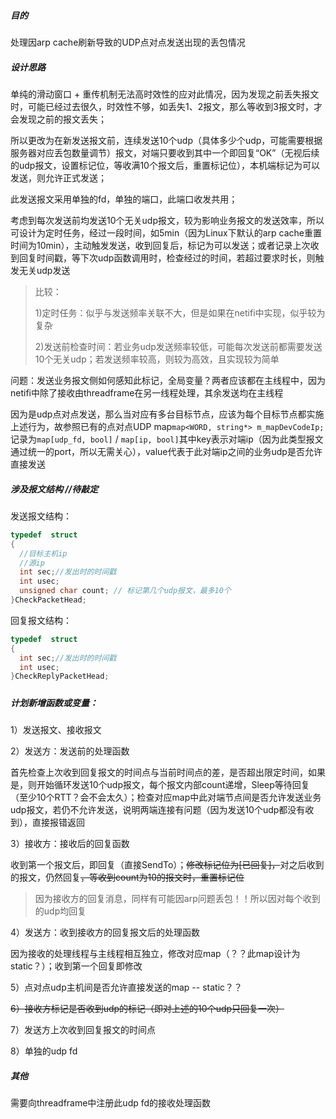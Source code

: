 ##### 目的

处理因arp cache刷新导致的UDP点对点发送出现的丢包情况

##### 设计思路

单纯的滑动窗口 + 重传机制无法高时效性的应对此情况，因为发现之前丢失报文时，可能已经过去很久，时效性不够，如丢失1、2报文，那么等收到3报文时，才会发现之前的报文丢失；

所以更改为在新发送报文前，连续发送10个udp（具体多少个udp，可能需要根据服务器对应丢包数量调节）报文，对端只要收到其中一个即回复“OK”（无视后续的udp报文，设置标记位，等收满10个报文后，重置标记位），本机端标记为可以发送，则允许正式发送；

此发送报文采用单独的fd，单独的端口，此端口收发共用；

考虑到每次发送前均发送10个无关udp报文，较为影响业务报文的发送效率，所以可设计为定时任务，经过一段时间，如5min（因为Linux下默认的arp cache重置时间为10min），主动触发发送，收到回复后，标记为可以发送；或者记录上次收到回复时间戳，等下次udp函数调用时，检查经过的时间，若超过要求时长，则触发无关udp发送

>  比较：
>
>  1)定时任务：似乎与发送频率关联不大，但是如果在netifi中实现，似乎较为复杂
>
>  2)发送前检查时间：若业务udp发送频率较低，可能每次发送前都需要发送10个无关udp；若发送频率较高，则较为高效，且实现较为简单



问题：发送业务报文侧如何感知此标记，全局变量？两者应该都在主线程中，因为netifi中除了接收由threadframe在另一线程处理，其余发送均在主线程

因为是udp点对点发送，那么当对应有多台目标节点，应该为每个目标节点都实施上述行为，故参照已有的点对点UDP map`map<WORD, string*> m_mapDevCodeIp;`记录为`map[udp_fd, bool]` / `map[ip, bool]`其中key表示对端ip（因为此类型报文通过统一的port，所以无需关心），value代表于此对端ip之间的业务udp是否允许直接发送



##### 涉及报文结构 //待敲定

发送报文结构：

```C++
typedef  struct 
{
  //目标主机ip
  //源ip
  int sec;//发出时的时间戳
  int usec;
  unsigned char count; // 标记第几个udp报文，最多10个
}CheckPacketHead;
```

回复报文结构：

```c++
typedef  struct 
{
  int sec;//发出时的时间戳
  int usec;
}CheckReplyPacketHead;
```

##### 

##### 计划新增函数或变量：

1）发送报文、接收报文



2）发送方：发送前的处理函数

首先检查上次收到回复报文的时间点与当前时间点的差，是否超出限定时间，如果是，则开始循环发送10个udp报文，每个报文内部count递增，Sleep等待回复（至少10个RTT？会不会太久）；检查对应map中此对端节点间是否允许发送业务udp报文，若仍不允许发送，说明两端连接有问题（因为发送10个udp都没有收到），直接报错返回

3）接收方：接收后的回复函数

收到第一个报文后，即回复（直接SendTo）；~~修改标记位为[已回复]，~~对之后收到的报文，仍然回复~~，等收到count为10的报文时，重置标记位~~

> 因为接收方的回复消息，同样有可能因arp问题丢包！！所以因对每个收到的udp均回复

4）发送方：收到接收方的回复报文后的处理函数

因为接收的处理线程与主线程相互独立，修改对应map（？？此map设计为static？）；收到第一个回复即修改



5）点对点udp主机间是否允许直接发送的map -- static？？

~~6）接收方标记是否收到udp的标记（即对上述的10个udp只回复一次）~~

7）发送方上次收到回复报文的时间点

8）单独的udp fd



##### 其他

需要向threadframe中注册此udp fd的接收处理函数







